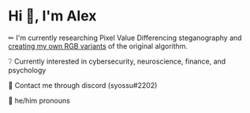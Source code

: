<!--
**ajiang-xyz/ajiang-xyz** is a ✨ _special_ ✨ repository because its `README.md` (this file) appears on your GitHub profile.

Here are some ideas to get you started:

- 🔭 I’m currently working on ...
- 🌱 I’m currently learning ...
- 👯 I’m looking to collaborate on ...
- 🤔 I’m looking for help with ...
- 💬 Ask me about ...
- 📫 How to reach me: ...
- 😄 Pronouns: ...
- ⚡ Fun fact: ...
-->

# Hi 👋, I'm Alex

✏ I'm currently researching Pixel Value Differencing steganography and [creating my own RGB variants](https://github.com/ajiang-xyz/PVD-Steganography) of the original algorithm.

❔ Currently interested in cybersecurity, neuroscience, finance, and psychology

💬 Contact me through discord (syossu#2202)

📄 he/him pronouns
